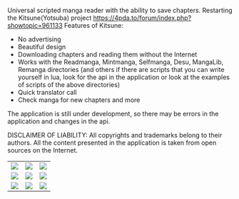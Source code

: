 Universal scripted manga reader with the ability to save chapters.
Restarting the Kitsune(Yotsuba) project https://4pda.to/forum/index.php?showtopic=961133
Features of Kitsune:
- No advertising
- Beautiful design
- Downloading chapters and reading them without the Internet
- Works with the Readmanga, Mintmanga, Selfmanga, Desu, MangaLib, Remanga directories (and others if there are scripts that you can write yourself in lua, look for the api in the application or look at the examples of scripts of the above directories)
- Quick translator call
- Check manga for new chapters and more

The application is still under development, so there may be errors in the application and changes in the api.

DISCLAIMER OF LIABILITY: All copyrights and trademarks belong to their authors. All the content presented in the application is taken from open sources on the Internet.

<table>
  <tr>
    <td valign="top"><img src="https://user-images.githubusercontent.com/103780136/189186816-17ae2edc-4e4a-4abc-b944-c311bd58cd5c.png"></td>
    <td valign="top"><img src="https://user-images.githubusercontent.com/103780136/189186872-47e259d6-27ff-4562-9aa0-1672cb089705.png"></td>
    <td valign="top"><img src="https://user-images.githubusercontent.com/103780136/189186904-aeb29698-af9f-41b2-a023-0f16f110966b.png"></td>
  </tr>
  <tr>
    <td valign="top"><img src="https://user-images.githubusercontent.com/103780136/189186920-a08721b5-1be1-4846-8e1c-006bcfe50478.png"></td>
    <td valign="top"><img src="https://user-images.githubusercontent.com/103780136/189186929-c3eec3e4-4e6e-4c3f-b48a-d301ca5f2cf4.png"></td>
    <td valign="top"><img src="https://user-images.githubusercontent.com/103780136/189186950-e93939c7-3abe-4639-b088-65cbb847450d.png"></td>
  </tr>
  <tr>
    <td valign="top"><img src="https://user-images.githubusercontent.com/103780136/189186960-e56b02eb-d94c-4a8c-b8b6-015bd1de71f8.png"></td>
    <td valign="top"><img src="https://user-images.githubusercontent.com/103780136/189186968-bf523da0-a88b-4f18-bdf0-7750d6ddeabb.png"></td>
    <td valign="top"><img src="https://user-images.githubusercontent.com/103780136/189187042-96dd930f-848a-41b4-9ca2-42f570037446.png"></td>
  </tr>
</table>
